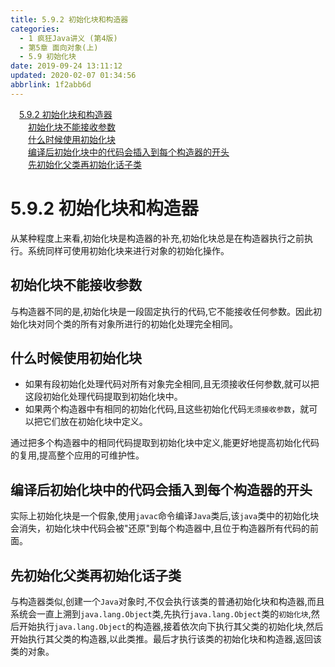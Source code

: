 ```yaml
---
title: 5.9.2 初始化块和构造器
categories: 
  - 1 疯狂Java讲义 (第4版)
  - 第5章 面向对象(上)
  - 5.9 初始化块
date: 2019-09-24 13:11:12
updated: 2020-02-07 01:34:56
abbrlink: 1f2abb6d
---
```

<div id='my_toc'><a href="/JavaReadingNotes/1f2abb6d/#5-9-2-初始化块和构造器" class="header_1">5.9.2 初始化块和构造器</a>&nbsp;<br><a href="/JavaReadingNotes/1f2abb6d/#初始化块不能接收参数" class="header_2">初始化块不能接收参数</a>&nbsp;<br><a href="/JavaReadingNotes/1f2abb6d/#什么时候使用初始化块" class="header_2">什么时候使用初始化块</a>&nbsp;<br><a href="/JavaReadingNotes/1f2abb6d/#编译后初始化块中的代码会插入到每个构造器的开头" class="header_2">编译后初始化块中的代码会插入到每个构造器的开头</a>&nbsp;<br><a href="/JavaReadingNotes/1f2abb6d/#先初始化父类再初始化话子类" class="header_2">先初始化父类再初始化话子类</a>&nbsp;<br></div>
<style>.header_1{margin-left: 1em;}.header_2{margin-left: 2em;}.header_3{margin-left: 3em;}.header_4{margin-left: 4em;}.header_5{margin-left: 5em;}.header_6{margin-left: 6em;}</style>
<!--more-->
<script>if (navigator.platform.search('arm')==-1){document.getElementById('my_toc').style.display = 'none';}var e,p = document.getElementsByTagName('p');while (p.length>0) {e = p[0];e.parentElement.removeChild(e);}</script>

<!--end-->
<!--SSTStart-->
# 5.9.2 初始化块和构造器 #
从某种程度上来看,初始化块是构造器的补充,初始化块总是在构造器执行之前执行。系统同样可使用初始化块来进行对象的初始化操作。
## 初始化块不能接收参数 ##
与构造器不同的是,初始化块是一段固定执行的代码,它不能接收任何参数。因此初始化块对同个类的所有对象所进行的初始化处理完全相同。
## 什么时候使用初始化块 ##
- 如果有段初始化处理代码对所有对象完全相同,且无须接收任何参数,就可以把这段初始化处理代码提取到初始化块中。
- 如果两个构造器中有相同的初始化代码,且这些初始化代码`无须接收参数`，就可以把它们放在初始化块中定义。

通过把多个构造器中的相同代码提取到初始化块中定义,能更好地提高初始化代码的复用,提高整个应用的可维护性。

## 编译后初始化块中的代码会插入到每个构造器的开头 ##
实际上初始化块是一个假象,使用`javac`命令编译`Java`类后,该`java`类中的初始化块会消失，初始化块中代码会被"还原"到每个构造器中,且位于构造器所有代码的前面。
## 先初始化父类再初始化话子类 ##
与构造器类似,创建一个`Java`对象时,不仅会执行该类的普通初始化块和构造器,而且系统会一直上溯到`java.lang.Object`类,先执行`java.lang.Object`类的`初始化块`,然后开始执行`java.lang.Object`的构造器,接着依次向下执行其父类的初始化块,然后开始执行其父类的构造器,以此类推。最后才执行该类的初始化块和构造器,返回该类的对象。
<!--SSTStop-->

